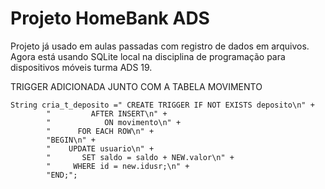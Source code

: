 Projeto HomeBank ADS
====================================================================================================
Projeto já usado em aulas passadas com registro de dados em arquivos. Agora está usando SQLite local
na disciplina de programação para dispositivos móveis turma ADS 19.


TRIGGER ADICIONADA JUNTO COM A TABELA MOVIMENTO

    String cria_t_deposito =" CREATE TRIGGER IF NOT EXISTS deposito\n" +
            "         AFTER INSERT\n" +
            "            ON movimento\n" +
            "      FOR EACH ROW\n" +
            "BEGIN\n" +
            "    UPDATE usuario\n" +
            "       SET saldo = saldo + NEW.valor\n" +
            "     WHERE id = new.idusr;\n" +
            "END;";
